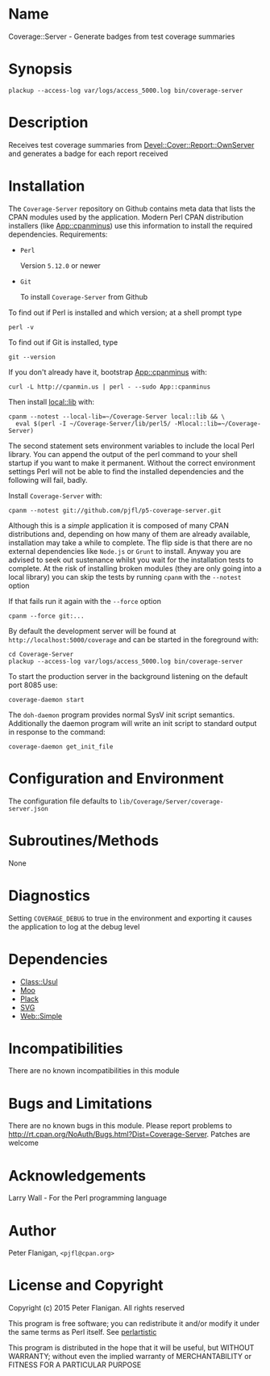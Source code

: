 # Name

Coverage::Server - Generate badges from test coverage summaries

# Synopsis

    plackup --access-log var/logs/access_5000.log bin/coverage-server

# Description

Receives test coverage summaries from [Devel::Cover::Report::OwnServer](https://metacpan.org/pod/Devel::Cover::Report::OwnServer)
and generates a badge for each report received

# Installation

The `Coverage-Server` repository on Github contains meta data that lists the
CPAN modules used by the application. Modern Perl CPAN distribution installers
(like [App::cpanminus](https://metacpan.org/pod/App::cpanminus)) use this information to install the required
dependencies. Requirements:

- `Perl`

    Version `5.12.0` or newer

- `Git`

    To install `Coverage-Server` from Github

To find out if Perl is installed and which version; at a shell prompt type

    perl -v

To find out if Git is installed, type

    git --version

If you don't already have it, bootstrap [App::cpanminus](https://metacpan.org/pod/App::cpanminus) with:

    curl -L http://cpanmin.us | perl - --sudo App::cpanminus

Then install [local::lib](https://metacpan.org/pod/local::lib) with:

    cpanm --notest --local-lib=~/Coverage-Server local::lib && \
      eval $(perl -I ~/Coverage-Server/lib/perl5/ -Mlocal::lib=~/Coverage-Server)

The second statement sets environment variables to include the local Perl
library. You can append the output of the perl command to your shell startup if
you want to make it permanent. Without the correct environment settings Perl
will not be able to find the installed dependencies and the following will
fail, badly.

Install `Coverage-Server` with:

    cpanm --notest git://github.com/pjfl/p5-coverage-server.git

Although this is a _simple_ application it is composed of many CPAN
distributions and, depending on how many of them are already available,
installation may take a while to complete. The flip side is that there are no
external dependencies like `Node.js` or `Grunt` to install. Anyway you are
advised to seek out sustenance whilst you wait for the installation tests to
complete.  At the risk of installing broken modules (they are only going into a
local library) you can skip the tests by running `cpanm` with the `--notest`
option

If that fails run it again with the `--force` option

    cpanm --force git:...

By default the development server will be found at
`http://localhost:5000/coverage` and can be started in the foreground with:

    cd Coverage-Server
    plackup --access-log var/logs/access_5000.log bin/coverage-server

To start the production server in the background listening on the default port
8085 use:

    coverage-daemon start

The `doh-daemon` program provides normal SysV init script semantics.
Additionally the daemon program will write an init script to standard output in
response to the command:

    coverage-daemon get_init_file

# Configuration and Environment

The configuration file defaults to `lib/Coverage/Server/coverage-server.json`

# Subroutines/Methods

None

# Diagnostics

Setting `COVERAGE_DEBUG` to true in the environment and exporting it causes
the application to log at the debug level

# Dependencies

- [Class::Usul](https://metacpan.org/pod/Class::Usul)
- [Moo](https://metacpan.org/pod/Moo)
- [Plack](https://metacpan.org/pod/Plack)
- [SVG](https://metacpan.org/pod/SVG)
- [Web::Simple](https://metacpan.org/pod/Web::Simple)

# Incompatibilities

There are no known incompatibilities in this module

# Bugs and Limitations

There are no known bugs in this module. Please report problems to
http://rt.cpan.org/NoAuth/Bugs.html?Dist=Coverage-Server.
Patches are welcome

# Acknowledgements

Larry Wall - For the Perl programming language

# Author

Peter Flanigan, `<pjfl@cpan.org>`

# License and Copyright

Copyright (c) 2015 Peter Flanigan. All rights reserved

This program is free software; you can redistribute it and/or modify it
under the same terms as Perl itself. See [perlartistic](https://metacpan.org/pod/perlartistic)

This program is distributed in the hope that it will be useful,
but WITHOUT WARRANTY; without even the implied warranty of
MERCHANTABILITY or FITNESS FOR A PARTICULAR PURPOSE

